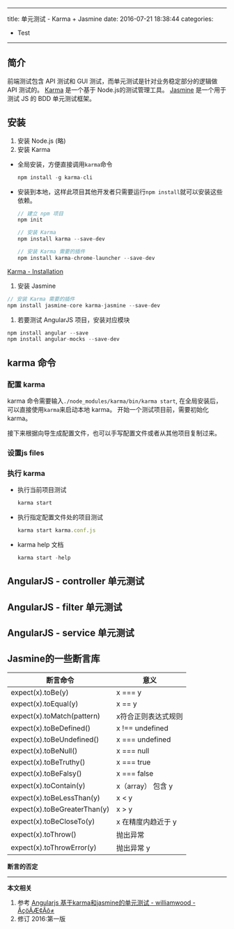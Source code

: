 ----
title: 单元测试 - Karma + Jasmine
date: 2016-07-21 18:38:44
categories:
- Test
----
## 简介
前端测试包含 API 测试和 GUI 测试，而单元测试是针对业务稳定部分的逻辑做 API 测试的。
[Karma][karma] 是一个基于 Node.js的测试管理工具。
[Jasmine][jasmine] 是一个用于测试 JS 的 BDD 单元测试框架。

## 安装
1. 安装 Node.js (略)
1. 安装 Karma
  - 全局安装，方便直接调用`karma`命令
    ```JavaScript
    npm install -g karma-cli
    ```

  - 安装到本地，这样此项目其他开发者只需要运行`npm install`就可以安装这些依赖。
    ```JavaScript
    // 建立 npm 项目
    npm init

    // 安装 Karma
    npm install karma --save-dev

    // 安装 Karma 需要的插件
    npm install karma-chrome-launcher --save-dev
    ```


[Karma - Installation](http://karma-runner.github.io/0.13/intro/installation.html)
1. 安装 Jasmine
  ```JavaScript
  // 安装 Karma 需要的插件
  npm install jasmine-core karma-jasmine --save-dev
  ```

1. 若要测试 AngularJS 项目，安装对应模块
  ```JavaScript
  npm install angular --save
  npm install angular-mocks --save-dev
  ```

## karma 命令
### 配置 karma
karma 命令需要输入`./node_modules/karma/bin/karma start`, 在全局安装后，可以直接使用`karma`来启动本地 karma。
开始一个测试项目前，需要初始化 karma。

接下来根据向导生成配置文件，也可以手写配置文件或者从其他项目复制过来。

### 设置js files


### 执行 karma
- 执行当前项目测试
  ```JavaScript
  karma start
  ```
- 执行指定配置文件处的项目测试
  ```JavaScript
  karma start karma.conf.js
  ```
- karma help 文档
  ```JavaScript
  karma start -help
  ```

## AngularJS - controller 单元测试


## AngularJS - filter 单元测试



## AngularJS - service 单元测试



## Jasmine的一些断言库

断言命令|意义
---|---
expect(x).toBe(y)| x === y
expect(x).toEqual(y)| x == y
expect(x).toMatch(pattern)| x符合正则表达式规则
expect(x).toBeDefined()| x !== undefined
expect(x).toBeUndefined()| x === undefined
expect(x).toBeNull()| x === null
expect(x).toBeTruthy()| x === true
expect(x).toBeFalsy()| x === false
expect(x).toContain(y)| x（array） 包含 y
expect(x).toBeLessThan(y)| x < y 
expect(x).toBeGreaterThan(y)| x > y
expect(x).toBeCloseTo(y)| x 在精度内趋近于 y
expect(x).toThrow()| 抛出异常
expect(x).toThrowError(y)| 抛出异常 y

**断言的否定**


***
**本文相关**
1. 参考
[Angularjs 基于karma和jasmine的单元测试 - williamwood - ÂçöÂÆ¢Âõ≠](http://www.cnblogs.com/williamwood/p/5339229.html)
1. 修订
2016:第一版


[karma]:http://karma-runner.github.io/0.13/index.html
[jasmine]:http://jasmine.github.io/2.4/introduction.html
